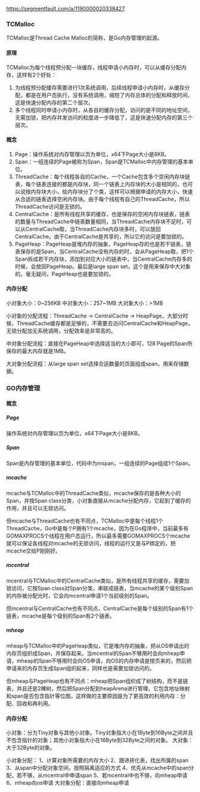https://segmentfault.com/a/1190000020338427

### TCMalloc
TCMalloc是Thread Cache Malloc的简称，是Go内存管理的起源。
#### 原理
TCMalloc为每个线程预分配一块缓存，线程申请小内存时，可以从缓存分配内存，这样有2个好处：
1. 为线程预分配缓存需要进行1次系统调用，后续线程申请小内存时，从缓存分配，都是在用户态执行，没有系统调用，缩短了内存总体的分配和释放时间，这是快速分配内存的第二个层次。
2. 多个线程同时申请小内存时，从各自的缓存分配，访问的是不同的地址空间，无需加锁，把内存并发访问的粒度进一步降低了，这是快速分配内存的第三个层次。
#### 概念
1. Page：操作系统对内存管理以页为单位，x64下Page大小是8KB。
2. Span：一组连续的Page被称为Span，Span是TCMalloc中内存管理的基本单位。
3. ThreadCache：每个线程各自的Cache，一个Cache包含多个空闲内存块链表，每个链表连接的都是内存块，同一个链表上内存块的大小是相同的，也可以说按内存块大小，给内存块分了个类，这样可以根据申请的内存大小，快速从合适的链表选择空闲内存块。由于每个线程有自己的ThreadCache，所以ThreadCache访问是无锁的。
4. CentralCache：是所有线程共享的缓存，也是保存的空闲内存块链表，链表的数量与ThreadCache中链表数量相同，当ThreadCache内存块不足时，可以从CentralCache取，当ThreadCache内存块多时，可以放回CentralCache。由于CentralCache是共享的，所以它的访问是要加锁的。
5. PageHeap：PageHeap是堆内存的抽象，PageHeap存的也是若干链表，链表保存的是Span，当CentralCache没有内存的时，会从PageHeap取，把1个Span拆成若干内存块，添加到对应大小的链表中，当CentralCache内存多的时候，会放回PageHeap。最后是large span set，这个是用来保存中大对象的。毫无疑问，PageHeap也是要加锁的。
#### 内存分配
小对象大小：0~256KB
中对象大小：257~1MB
大对象大小：>1MB

小对象的分配流程：ThreadCache -> CentralCache -> HeapPage，大部分时候，ThreadCache缓存都是足够的，不需要去访问CentralCache和HeapPage，无锁分配加无系统调用，分配效率是非常高的。

中对象分配流程：直接在PageHeap中选择适当的大小即可，128 Page的Span所保存的最大内存就是1MB。

大对象分配流程：从large span set选择合适数量的页面组成span，用来存储数据。

### GO内存管理
#### 概念
##### Page
操作系统对内存管理以页为单位，x64下Page大小是8KB。
##### Span
Span是内存管理的基本单位，代码中为mspan，一组连续的Page组成1个Span。
##### mcache
mcache与TCMalloc中的ThreadCache类似，mcache保存的是各种大小的Span，并按Span class分类，小对象直接从mcache分配内存，它起到了缓存的作用，并且可以无锁访问。

但mcache与ThreadCache也有不同点，TCMalloc中是每个线程1个ThreadCache，Go中是每个P拥有1个mcache，因为在Go程序中，当前最多有GOMAXPROCS个线程在用户态运行，所以最多需要GOMAXPROCS个mcache就可以保证各线程对mcache的无锁访问，线程的运行又是与P绑定的，把mcache交给P刚刚好。
##### mcentral
mcentral与TCMalloc中的CentralCache类似，是所有线程共享的缓存，需要加锁访问，它按Span class对Span分类，串联成链表，当mcache的某个级别Span的内存被分配光时，它会向mcentral申请1个当前级别的Span。

但mcentral与CentralCache也有不同点，CentralCache是每个级别的Span有1个链表，mcache是每个级别的Span有2个链表。
##### mheap
mheap与TCMalloc中的PageHeap类似，它是堆内存的抽象，把从OS申请出的内存页组织成Span，并保存起来。当mcentral的Span不够用时会向mheap申请，mheap的Span不够用时会向OS申请，向OS的内存申请是按页来的，然后把申请来的内存页生成Span组织起来，同样也是需要加锁访问的。

但mheap与PageHeap也有不同点：mheap把Span组织成了树结构，而不是链表，并且还是2棵树，然后把Span分配到heapArena进行管理，它包含地址映射和span是否包含指针等位图，这样做的主要原因是为了更高效的利用内存：分配、回收和再利用。

#### 内存分配
小对象：分为Tiny对象与其他小对象。Tiny对象指大小在1Byte到16Byte之间并且不包含指针的对象；其他小对象指大小在16Byte到32Byte之间的对象。
大对象：大于32Byte的对象。

小对象分配：
1、计算对象所需要的内存大小
2、跟进转化表，找出所属的span
3、从span中分配对象空间，按照隔离适应的方式
4、优先从mcache中的span分配，若不够，从mcentral中申请span
5、若mcentral中也不够，向mheap申请
6、mheap向os申请
大对象分配：直接向mheap申请